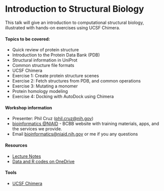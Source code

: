 # Introduction to Structural Biology
This talk will give an introduction to computational structural biology, illustrated with hands-on exercises using UCSF Chimera. 

#### Topics to be covered: 
- Quick review of protein structure
- Introduction to the Protein Data Bank (PDB)
- Structural information in UniProt 
- Common structure file formats 
- UCSF Chimera
- Exercise 1: Create protein structure scenes
- Exercise 2: Fetch structures from PDB, and common operations
- Exercise 3: Mutating a monomer
- Protein homology modeling
- Exercise 4: Docking with AutoDock using Chimera

#### Workshop information
- Presenter: Phil Cruz (phil.cruz@nih.gov)
- [bioinformatics @NIAID](https://bioinformatics.niaid.nih.gov/) - BCBB website with training materials, apps, and the services we provide.
- Email bioinformatics@niaid.nih.gov or me if you any questions

#### Resources
- [Lecture Notes](https://nih-my.sharepoint.com/:f:/g/personal/wangq13_nih_gov/EhOYZz8AZKRAs1xocmpPaKwBPh37tuPUpRkkFWoS_a1Kyw?e=csLNHv)
- [Data and R codes on OneDrive](https://nih-my.sharepoint.com/:f:/g/personal/wangq13_nih_gov/EhOYZz8AZKRAs1xocmpPaKwBPh37tuPUpRkkFWoS_a1Kyw?e=csLNHv)

#### Tools
- [UCSF Chimera](https://www.cgl.ucsf.edu/chimera/download.html)

